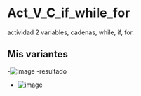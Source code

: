 # Act_V_C_if_while_for
actividad 2 variables, cadenas, while, if, for.
## Mis variantes
-![image](https://github.com/user-attachments/assets/d587dca4-6bba-4184-91fa-7bc61aeff9c2)
-resultado
- ![image](https://github.com/user-attachments/assets/e37a5482-0575-4eb0-848a-f570dbfbb431)


